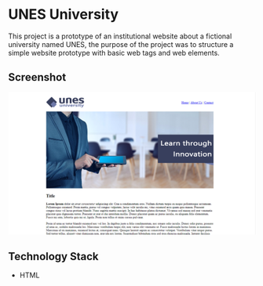 # UNES University

This project is a prototype of an institutional website about a fictional university named UNES, the purpose of the project was to structure a simple website prototype with basic web tags and web elements.

## Screenshot 

![Screenshot](Screenshot.png)

## Technology Stack

+ HTML
